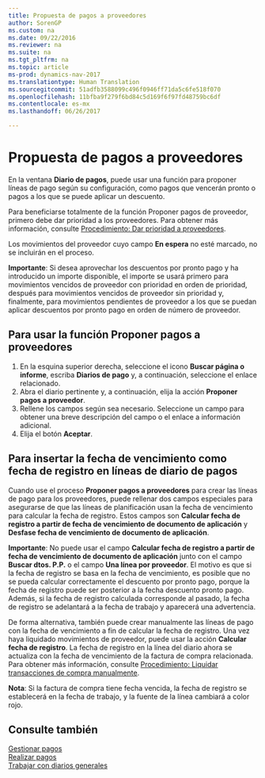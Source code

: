 ```yaml
---
title: Propuesta de pagos a proveedores
author: SorenGP
ms.custom: na
ms.date: 09/22/2016
ms.reviewer: na
ms.suite: na
ms.tgt_pltfrm: na
ms.topic: article
ms-prod: dynamics-nav-2017
ms.translationtype: Human Translation
ms.sourcegitcommit: 51adfb3588099c496f0946ff71da5c6fe518f070
ms.openlocfilehash: 11bfba9f279f6bd84c5d169f6f97fd48759bc6df
ms.contentlocale: es-mx
ms.lasthandoff: 06/26/2017

---
```


# <a name="how-to-suggest-vendor-payments"></a>Propuesta de pagos a proveedores
En la ventana **Diario de pagos**, puede usar una función para proponer líneas de pago según su configuración, como pagos que vencerán pronto o pagos a los que se puede aplicar un descuento.

Para beneficiarse totalmente de la función Proponer pagos de proveedor, primero debe dar prioridad a los proveedores. Para obtener más información, consulte [Procedimiento: Dar prioridad a proveedores](purchasing-how-prioritize-vendors.md).

Los movimientos del proveedor cuyo campo **En espera** no esté marcado, no se incluirán en el proceso.  

**Importante**: Si desea aprovechar los descuentos por pronto pago y ha introducido un importe disponible, el importe se usará primero para movimientos vencidos de proveedor con prioridad en orden de prioridad, después para movimientos vencidos de proveedor sin prioridad y, finalmente, para movimientos pendientes de proveedor a los que se puedan aplicar descuentos por pronto pago en orden de número de proveedor.

## <a name="to-use-the-suggest-vendor-payments-function"></a>Para usar la función Proponer pagos a proveedores
1. En la esquina superior derecha, seleccione el icono **Buscar página o informe**, escriba **Diarios de pago** y, a continuación, seleccione el enlace relacionado.
2. Abra el diario pertinente y, a continuación, elija la acción **Proponer pagos a proveedor**.
3. Rellene los campos según sea necesario. Seleccione un campo para obtener una breve descripción del campo o el enlace a información adicional.
4. Elija el botón **Aceptar**.

## <a name="to-insert-the-due-date-as-posting-date-on-payment-journal-lines"></a>Para insertar la fecha de vencimiento como fecha de registro en líneas de diario de pagos
Cuando use el proceso **Proponer pagos a proveedores** para crear las líneas de pago para los proveedores, puede rellenar dos campos especiales para asegurarse de que las líneas de planificación usan la fecha de vencimiento para calcular la fecha de registro. Estos campos son **Calcular fecha de registro a partir de fecha de vencimiento de documento de aplicación** y **Desfase fecha de vencimiento de documento de aplicación**.

**Importante**: No puede usar el campo **Calcular fecha de registro a partir de fecha de vencimiento de documento de aplicación** junto con el campo **Buscar dtos. P.P.** o el campo **Una línea por proveedor**. El motivo es que si la fecha de registro se basa en la fecha de vencimiento, es posible que no se pueda calcular correctamente el descuento por pronto pago, porque la fecha de registro puede ser posterior a la fecha descuento pronto pago.
Además, si la fecha de registro calculada corresponde al pasado, la fecha de registro se adelantará a la fecha de trabajo y aparecerá una advertencia.

De forma alternativa, también puede crear manualmente las líneas de pago con la fecha de vencimiento a fin de calcular la fecha de registro. Una vez haya liquidado movimientos de proveedor, puede usar la acción **Calcular fecha de registro**. La fecha de registro en la línea del diario ahora se actualiza con la fecha de vencimiento de la factura de compra relacionada. Para obtener más información, consulte [Procedimiento: Liquidar transacciones de compra manualmente](payables-how-apply-purchase-transactions-manually.md).  

**Nota**: Si la factura de compra tiene fecha vencida, la fecha de registro se establecerá en la fecha de trabajo, y la fuente de la línea cambiará a color rojo.

## <a name="see-also"></a>Consulte también
[Gestionar pagos](payables-manage-payables.md)  
[Realizar pagos](payables-make-payments.md)  
[Trabajar con diarios generales](ui-work-general-journals.md)

